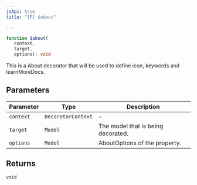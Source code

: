 ```yaml
---
jsApi: true
title: "[F] $about"

---
```

```ts
function $about(
   context, 
   target, 
   options): void
```

This is a About decorator that will be used to define icon, keywords and learnMoreDocs.

## Parameters

| Parameter | Type | Description |
| ------ | ------ | ------ |
| `context` | `DecoratorContext` | - |
| `target` | `Model` | The model that is being decorated. |
| `options` | `Model` | AboutOptions of the property. |

## Returns

`void`
